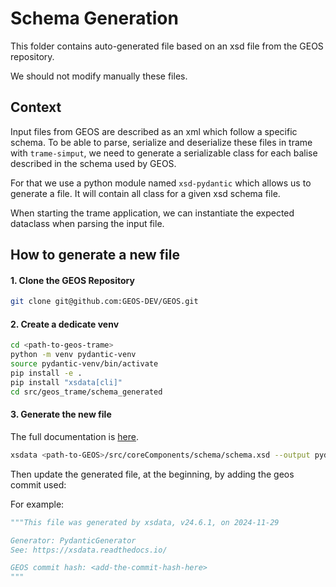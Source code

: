 # Schema Generation

This folder contains auto-generated file based on an xsd file from the GEOS repository.

We should not modify manually these files.

## Context

Input files from GEOS are described as an xml which follow a specific schema. To be able
to parse, serialize and deserialize these files in trame with `trame-simput`, we need to
generate a serializable class for each balise described in the schema used by GEOS.

For that we use a python module named `xsd-pydantic` which allows us to generate a file.
It will contain all class for a given xsd schema file. 

When starting the trame application, we can instantiate the expected dataclass when parsing
the input file.

## How to generate a new file

#### 1. Clone the GEOS Repository

```bash
git clone git@github.com:GEOS-DEV/GEOS.git
```

#### 2. Create a dedicate venv

```bash
cd <path-to-geos-trame>
python -m venv pydantic-venv
source pydantic-venv/bin/activate
pip install -e .
pip install "xsdata[cli]"
cd src/geos_trame/schema_generated
```

#### 3. Generate the new file

The full documentation is [here](https://xsdata-pydantic.readthedocs.io/en/latest/codegen/).

```bash
xsdata <path-to-GEOS>/src/coreComponents/schema/schema.xsd --output pydantic --package generated_models --structure-style single-package --include-header
```

Then update the generated file, at the beginning, by adding the geos commit used:

For example:

```py
"""This file was generated by xsdata, v24.6.1, on 2024-11-29

Generator: PydanticGenerator
See: https://xsdata.readthedocs.io/

GEOS commit hash: <add-the-commit-hash-here>
"""
```

